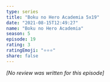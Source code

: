 ```yaml
---
type: series
title: "Boku no Hero Academia 5x19"
date: "2021-08-15T12:49:27"
name: "Boku no Hero Academia"
season: 5
episode: 19
rating: 3
ratingEmoji: "⭐️⭐️⭐️"
share: false
---
```


*[No review was written for this episode]*
